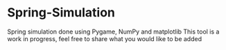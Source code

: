 # Spring-Simulation
Spring simulation done using Pygame, NumPy and matplotlib
This tool is a work in progress, feel free to share what you would like to be added
